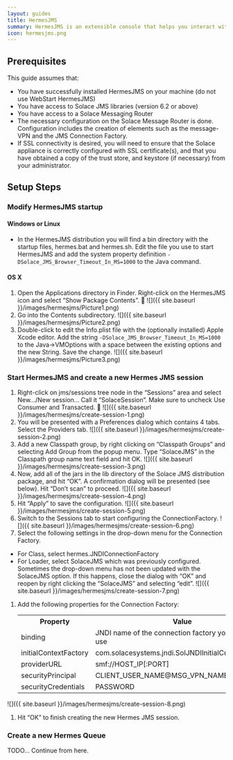 ```yaml
---
layout: guides
title: HermesJMS
summary: HermesJMS is an extensible console that helps you interact with JMS providers making it simple to publish and edit messages, browse or search queues and topics, copy messages around and delete them.
icon: hermesjms.png
---
```


## Prerequisites

This guide assumes that:

-	You have successfully installed HermesJMS on your machine (do not use WebStart HermesJMS)
-	You have access to Solace JMS libraries (version 6.2 or above)
-	You have access to a Solace Messaging Router
-	The necessary configuration on the Solace Message Router is done. Configuration includes the creation of elements such as the message-VPN and the JMS Connection Factory.
-	If SSL connectivity is desired, you will need to ensure that the Solace appliance is correctly configured with SSL certificate(s), and that you have obtained a copy of the trust store, and keystore (if necessary) from your administrator.

## Setup Steps

### Modify HermesJMS startup 

#### Windows or Linux

* In the HermesJMS distribution you will find a bin directory with the startup files, hermes.bat and hermes.sh. Edit the file you use to start HermesJMS and add the system property definition `-DSolace_JMS_Browser_Timeout_In_MS=1000` to the Java command. 

#### OS X
1. Open the Applications directory in Finder. Right-click on the HermesJMS icon and select “Show Package Contents”. 
  ![]({{ site.baseurl }}/images/hermesjms/Picture1.png)
1. Go into the Contents subdirectory.
  ![]({{ site.baseurl }}/images/hermesjms/Picture2.png)
1. Double-click to edit the Info.plist file with the (optionally installed) Apple Xcode editor. Add the string `-DSolace_JMS_Browser_Timeout_In_MS=1000` to the Java->VMOptions with a space between the existing options and the new String. Save the change. 
  ![]({{ site.baseurl }}/images/hermesjms/Picture3.png)


### Start HermesJMS and create a new Hermes JMS session
1. Right-click on jms/sessions tree node in the “Sessions” area and select New…/New session… Call it “SolaceSession”. Make sure to uncheck Use Consumer and Transacted.
  ![]({{ site.baseurl }}/images/hermesjms/create-session-1.png)
1. You will be presented with a Preferences dialog which contains 4 tabs. Select the Providers tab.
  ![]({{ site.baseurl }}/images/hermesjms/create-session-2.png)
1. Add a new Classpath group, by right clicking on “Classpath Groups” and selecting Add Group from the popup menu. Type “SolaceJMS” in the Classpath group name text field and hit OK. 
  ![]({{ site.baseurl }}/images/hermesjms/create-session-3.png)
1. Now, add all of the jars in the lib directory of the Solace JMS distribution package, and hit “OK”. A confirmation dialog will be presented (see below). Hit “Don’t scan” to proceed.
  ![]({{ site.baseurl }}/images/hermesjms/create-session-4.png)
1. Hit “Apply” to save the configuration.
  ![]({{ site.baseurl }}/images/hermesjms/create-session-5.png)
1. Switch to the Sessions tab to start configuring the ConnectionFactory.
  ![]({{ site.baseurl }}/images/hermesjms/create-session-6.png)
1. Select the following settings in the drop-down menu for the Connection Factory.
  * For Class,  select hermes.JNDIConnectionFactory
  * For Loader, select SolaceJMS which was previously configured. Sometimes the drop-down menu has not been updated with the SolaceJMS option. If this happens, close the dialog with “OK” and reopen by right clicking the “SolaceJMS” and selecting “edit”.
  ![]({{ site.baseurl }}/images/hermesjms/create-session-7.png)
1. Add the following properties for the Connection Factory:
    <table>
      <tr>
        <th>Property</th>
        <th>Value</th>
      </tr>
      <tr>
        <td>binding</td>
        <td>JNDI name of the connection factory you want to use</td>
      </tr>
      <tr>
        <td>initialContextFactory</td>
        <td>com.solacesystems.jndi.SolJNDIInitialContextFactory</td>
      </tr>
      <tr>
        <td>providerURL</td>
        <td>smf://HOST_IP[:PORT]</td>
      </tr>
      <tr>
        <td>securityPrincipal</td>
        <td>CLIENT_USER_NAME@MSG_VPN_NAME</td>
      </tr>
      <tr>
        <td>securityCredentials</td>
        <td>PASSWORD</td>
      </tr>
    </table>
  ![]({{ site.baseurl }}/images/hermesjms/create-session-8.png)
 
1. Hit “OK” to finish creating the new Hermes JMS session.
   
### Create a new Hermes Queue

TODO... Continue from here.